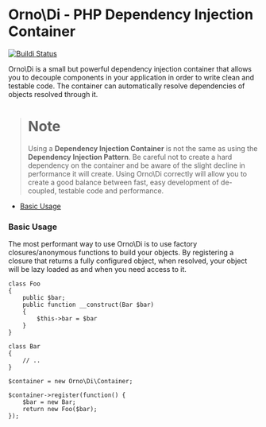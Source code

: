 # Orno\Di - PHP Dependency Injection Container

[![Buildi Status](https://travis-ci.org/orno/di.png?branch=master)](https://travis-ci.org/orno/di)

Orno\Di is a small but powerful dependency injection container that allows you to decouple components in your application in order to write clean and testable code. The container can automatically resolve dependencies of objects resolved through it.

> # Note
> Using a **Dependency Injection Container** is not the same as using the **Dependency Injection Pattern**. Be careful not to create a hard dependency on the container and be aware of the slight decline in performance it will create. Using Orno\Di correctly will allow you to create a good balance between fast, easy development of de-coupled, testable code and performance.

- [Basic Usage](#basic-usage)

### Basic Usage

The most performant way to use Orno\Di is to use factory closures/anonymous functions to build your objects. By registering a closure that returns a fully configured object, when resolved, your object will be lazy loaded as and when you need access to it.

    class Foo
    {
        public $bar;
        public function __construct(Bar $bar)
        {
            $this->bar = $bar
        }
    }

    class Bar
    {
        // ..
    }

    $container = new Orno\Di\Container;

    $container->register(function() {
        $bar = new Bar;
        return new Foo($bar);
    });


